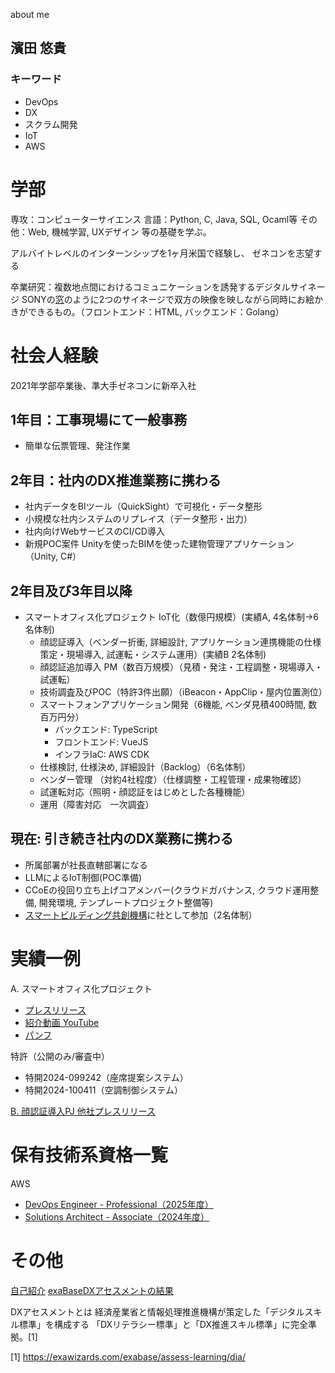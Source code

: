 about me

## 濱田 悠貴
### キーワード
- DevOps
- DX
- スクラム開発
- IoT
- AWS

# 学部
専攻：コンピューターサイエンス
言語：Python, C, Java, SQL, Ocaml等
その他：Web, 機械学習, UXデザイン
等の基礎を学ぶ。

アルバイトレベルのインターンシップを1ヶ月米国で経験し、
ゼネコンを志望する

卒業研究：複数地点間におけるコミュニケーションを誘発するデジタルサイネージ
SONYの[窓](https://musvi.jp/madolp/)のように2つのサイネージで双方の映像を映しながら同時にお絵かきができるもの。（フロントエンド：HTML, バックエンド：Golang）

# 社会人経験
2021年学部卒業後、準大手ゼネコンに新卒入社

## 1年目：工事現場にて一般事務
- 簡単な伝票管理、発注作業

## 2年目：社内のDX推進業務に携わる
- 社内データをBIツール（QuickSight）で可視化・データ整形
- 小規模な社内システムのリプレイス（データ整形・出力）
- 社内向けWebサービスのCI/CD導入
- 新規POC案件 Unityを使ったBIMを使った建物管理アプリケーション（Unity, C#）

## 2年目及び3年目以降
- スマートオフィス化プロジェクト IoT化（数億円規模）(実績A, 4名体制→6名体制)
  - 顔認証導入（ベンダー折衝, 詳細設計, アプリケーション連携機能の仕様策定・現場導入, 試運転・システム運用）(実績B 2名体制)
  - 顔認証追加導入 PM（数百万規模）（見積・発注・工程調整・現場導入・試運転）
  - 技術調査及びPOC（特許3件出願）（iBeacon・AppClip・屋内位置測位）
  - スマートフォンアプリケーション開発（6機能, ベンダ見積400時間, 数百万円分）
    - バックエンド: TypeScript
    - フロントエンド: VueJS
    - インフラIaC: AWS CDK
  - 仕様検討, 仕様決め, 詳細設計（Backlog）（6名体制）
  - ベンダー管理 （対約4社程度）（仕様調整・工程管理・成果物確認）
  - 試運転対応（照明・顔認証をはじめとした各種機能）
  - 運用（障害対応　一次調査）

## 現在: 引き続き社内のDX業務に携わる
- 所属部署が社長直轄部署になる
- LLMによるIoT制御(POC準備)
- CCoEの役回り立ち上げコアメンバー(クラウドガバナンス, クラウド運用整備, 開発環境, テンプレートプロジェクト整備等)
- [スマートビルディング共創機構](https://www.ipa.go.jp/digital/architecture/conferences/smartbuilding-association/index.html)に社として参加（2名体制）

# 実績一例
A. スマートオフィス化プロジェクト
- [プレスリリース](https://www.toda.co.jp/news/2025/20250319_003479.html)
- [紹介動画 YouTube](https://www.youtube.com/watch?v=2_m58Xct3tA)
- [パンフ](https://github.com/lvx-la/me/blob/main/resources/パンフ_V6.pdf)

特許（公開のみ/審査中）
- 特開2024-099242（座席提案システム）
- 特開2024-100411（空調制御システム）

[B. 顔認証導入PJ 他社プレスリリース](https://wisdom.nec.com/ja/feature/biometrics/2025032701/index.html)

# 保有技術系資格一覧
AWS
- [DevOps Engineer - Professional（2025年度）](https://github.com/lvx-la/me/blob/main/resources/AWS_DOPC02.pdf)
- [Solutions Architect - Associate（2024年度）](https://github.com/lvx-la/me/blob/main/resources/AWS_SAAC03.pdf)

# その他
[自己紹介](https://github.com/lvx-la/me/blob/main/resources/202506_abouthamada.pdf)
[exaBaseDXアセスメントの結果](https://github.com/lvx-la/me/blob/main/resources/DIAresult.pdf)

DXアセスメントとは
経済産業省と情報処理推進機構が策定した「デジタルスキル標準」を構成する
「DXリテラシー標準」と「DX推進スキル標準」に完全準拠。[1]

[1] https://exawizards.com/exabase/assess-learning/dia/
